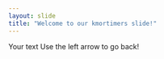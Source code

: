 ```yaml
---
layout: slide
title: "Welcome to our kmortimers slide!"
---
```

Your text
Use the left arrow to go back!
